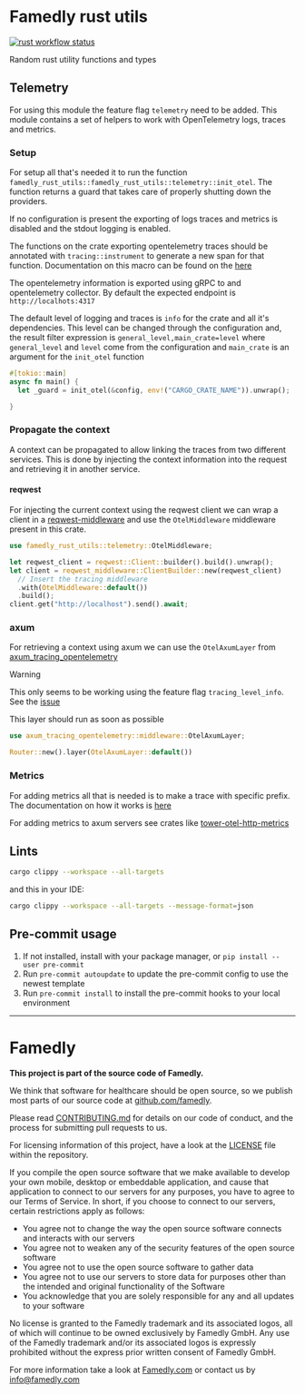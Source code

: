 # Famedly rust utils

[![rust workflow status][badge-rust-workflow-img]][badge-rust-workflow-url]

[badge-rust-workflow-img]: https://github.com/famedly/famedly-rust-utils/actions/workflows/rust.yml/badge.svg
[badge-rust-workflow-url]: https://github.com/famedly/famedly-rust-utils/commits/main

Random rust utility functions and types

## Telemetry

For using this module the feature flag `telemetry` need to be added.
This module contains a set of helpers to work with OpenTelemetry logs, traces and metrics.

### Setup

For setup all that's needed it to run the function `famedly_rust_utils::famedly_rust_utils::telemetry::init_otel`. The function returns a guard that takes care of properly shutting down the providers.

If no configuration is present the exporting of logs traces and metrics is disabled and the stdout logging is enabled.

The functions on the crate exporting opentelemetry traces should be annotated with `tracing::instrument` to generate a new span for that function. Documentation on this macro can be found on the [here](https://docs.rs/tracing/latest/tracing/attr.instrument.html)

The opentelemetry information is exported using gRPC to and opentelemetry collector. By default the expected endpoint is `http://localhots:4317`

The default level of logging and traces is `info` for the crate and all it's dependencies. This level can be changed through the configuration and, the result filter expression is `general_level,main_crate=level` where `general_level` and `level` come from the configuration and `main_crate` is an argument for the `init_otel` function

```rust
#[tokio::main]
async fn main() {
  let _guard = init_otel(&config, env!("CARGO_CRATE_NAME")).unwrap();

}
```


### Propagate the context

A context can be propagated to allow linking the traces from two different services. This is done by injecting the context information into the request and retrieving it in another service.

#### reqwest

For injecting the current context using the reqwest client we can wrap a client in a [reqwest-middleware](https://crates.io/crates/reqwest-middleware) and use the `OtelMiddleware` middleware present in this crate.

```rust
use famedly_rust_utils::telemetry::OtelMiddleware;

let reqwest_client = reqwest::Client::builder().build().unwrap();
let client = reqwest_middleware::ClientBuilder::new(reqwest_client)
  // Insert the tracing middleware
  .with(OtelMiddleware::default())
  .build();
client.get("http://localhost").send().await;
```

### axum

For retrieving a context using axum we can use the `OtelAxumLayer` from [axum_tracing_opentelemetry](https://crates.io/crates/axum-tracing-opentelemetry)

> [!WARNING]
> This only seems to be working using the feature flag `tracing_level_info`. See the [issue](https://github.com/davidB/tracing-opentelemetry-instrumentation-sdk/issues/148)

This layer should run as soon as possible

```rust
use axum_tracing_opentelemetry::middleware::OtelAxumLayer;

Router::new().layer(OtelAxumLayer::default())

```

### Metrics

For adding metrics all that is needed is to make a trace with specific prefix. The documentation on how it works is [here](https://docs.rs/tracing-opentelemetry/latest/tracing_opentelemetry/struct.MetricsLayer.html#usage)

For adding metrics to axum servers see crates like [tower-otel-http-metrics](https://github.com/francoposa/tower-otel-http-metrics)

## Lints

```sh
cargo clippy --workspace --all-targets
```

and this in your IDE:
```sh
cargo clippy --workspace --all-targets --message-format=json
```

## Pre-commit usage

1. If not installed, install with your package manager, or `pip install --user pre-commit`
2. Run `pre-commit autoupdate` to update the pre-commit config to use the newest template
3. Run `pre-commit install` to install the pre-commit hooks to your local environment

---

# Famedly

**This project is part of the source code of Famedly.**

We think that software for healthcare should be open source, so we publish most
parts of our source code at [github.com/famedly](https://github.com/famedly).

Please read [CONTRIBUTING.md](CONTRIBUTING.md) for details on our code of
conduct, and the process for submitting pull requests to us.

For licensing information of this project, have a look at the [LICENSE](LICENSE.md)
file within the repository.

If you compile the open source software that we make available to develop your
own mobile, desktop or embeddable application, and cause that application to
connect to our servers for any purposes, you have to agree to our Terms of
Service. In short, if you choose to connect to our servers, certain restrictions
apply as follows:

- You agree not to change the way the open source software connects and
  interacts with our servers
- You agree not to weaken any of the security features of the open source software
- You agree not to use the open source software to gather data
- You agree not to use our servers to store data for purposes other than
  the intended and original functionality of the Software
- You acknowledge that you are solely responsible for any and all updates to
  your software

No license is granted to the Famedly trademark and its associated logos, all of
which will continue to be owned exclusively by Famedly GmbH. Any use of the
Famedly trademark and/or its associated logos is expressly prohibited without
the express prior written consent of Famedly GmbH.

For more
information take a look at [Famedly.com](https://famedly.com) or contact
us by [info@famedly.com](mailto:info@famedly.com?subject=[GitLab]%20More%20Information%20)
